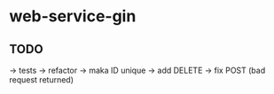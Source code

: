 # web-service-gin

## TODO
-> tests
-> refactor
-> maka ID unique
-> add DELETE
-> fix POST (bad request returned)
